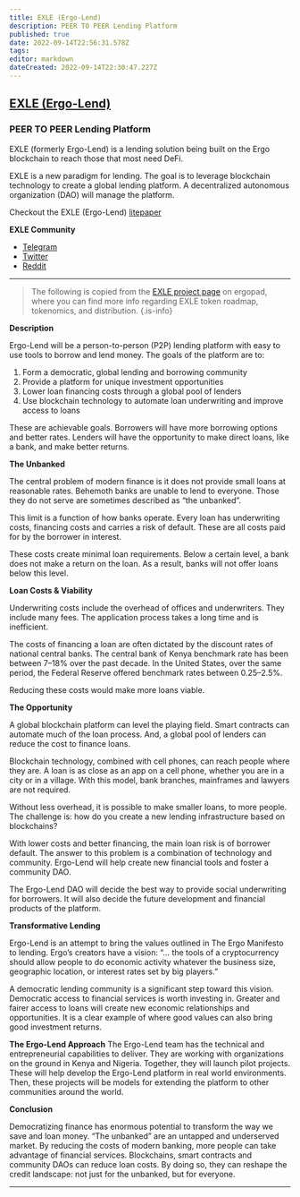 ```yaml
---
title: EXLE (Ergo-Lend)
description: PEER TO PEER Lending Platform
published: true
date: 2022-09-14T22:56:31.578Z
tags: 
editor: markdown
dateCreated: 2022-09-14T22:30:47.227Z
---
```


## [EXLE (Ergo-Lend)](https://www.ergolend.org/)
### PEER TO PEER Lending Platform
EXLE (formerly Ergo-Lend) is a lending solution being built on the Ergo blockchain to reach those that most need DeFi.
 

EXLE is a new paradigm for lending. The goal is to leverage blockchain technology to create a global lending platform. A decentralized autonomous organization (DAO) will manage the platform.

Checkout the EXLE (Ergo-Lend) [litepaper](https://ergopad-pdfs.s3.us-west-2.amazonaws.com/ergo-lend-lite-paper-en.pdf)

**EXLE Community**
- [Telegram](https://t.me/ErgoLend)
- [Twitter](https://twitter.com/ErgoLend)
- [Reddit](https://www.reddit.com/r/ergolend/)

-----

> The following is copied from the [EXLE project page](https://www.ergopad.io/projects/ergolend) on ergopad, where you can find more info regarding EXLE token roadmap, tokenomics, and distribution.
{.is-info}

**Description**

Ergo-Lend will be a person-to-person (P2P) lending platform with easy to use tools to borrow and lend money. The goals of the platform are to:
1. Form a democratic, global lending and borrowing community
1. Provide a platform for unique investment opportunities
1. Lower loan financing costs through a global pool of lenders
1. Use blockchain technology to automate loan underwriting and improve access to loans

These are achievable goals. Borrowers will have more borrowing options and better rates. Lenders will have the opportunity to make direct loans, like a bank, and make better returns.

**The Unbanked**

The central problem of modern finance is it does not provide small loans at reasonable rates. Behemoth banks are unable to lend to everyone. Those they do not serve are sometimes described as “the unbanked”.

This limit is a function of how banks operate. Every loan has underwriting costs, financing costs and carries a risk of default. These are all costs paid for by the borrower in interest.

These costs create minimal loan requirements. Below a certain level, a bank does not make a return on the loan. As a result, banks will not offer loans below this level.

**Loan Costs & Viability**

Underwriting costs include the overhead of offices and underwriters. They include many fees. The application process takes a long time and is inefficient.

The costs of financing a loan are often dictated by the discount rates of national central banks. The central bank of Kenya benchmark rate has been between 7–18% over the past decade. In the United States, over the same period, the Federal Reserve offered benchmark rates between 0.25–2.5%.

Reducing these costs would make more loans viable.

**The Opportunity**

A global blockchain platform can level the playing field. Smart contracts can automate much of the loan process. And, a global pool of lenders can reduce the cost to finance loans.

Blockchain technology, combined with cell phones, can reach people where they are. A loan is as close as an app on a cell phone, whether you are in a city or in a village. With this model, bank branches, mainframes and lawyers are not required.

Without less overhead, it is possible to make smaller loans, to more people. The challenge is: how do you create a new lending infrastructure based on blockchains?

With lower costs and better financing, the main loan risk is of borrower default. The answer to this problem is a combination of technology and community. Ergo-Lend will help create new financial tools and foster a community DAO.

The Ergo-Lend DAO will decide the best way to provide social underwriting for borrowers. It will also decide the future development and financial products of the platform.

**Transformative Lending**

Ergo-Lend is an attempt to bring the values outlined in The Ergo Manifesto to lending. Ergo’s creators have a vision: “… the tools of a cryptocurrency should allow people to do economic activity whatever the business size, geographic location, or interest rates set by big players.”

A democratic lending community is a significant step toward this vision. Democratic access to financial services is worth investing in. Greater and fairer access to loans will create new economic relationships and opportunities. It is a clear example of where good values can also bring good investment returns.

**The Ergo-Lend Approach**
The Ergo-Lend team has the technical and entrepreneurial capabilities to deliver. They are working with organizations on the ground in Kenya and Nigeria. Together, they will launch pilot projects. These will help develop the Ergo-Lend platform in real world environments. Then, these projects will be models for extending the platform to other communities around the world.

**Conclusion**

Democratizing finance has enormous potential to transform the way we save and loan money. “The unbanked” are an untapped and underserved market. By reducing the costs of modern banking, more people can take advantage of financial services. Blockchains, smart contracts and community DAOs can reduce loan costs. By doing so, they can reshape the credit landscape: not just for the unbanked, but for everyone.

------

